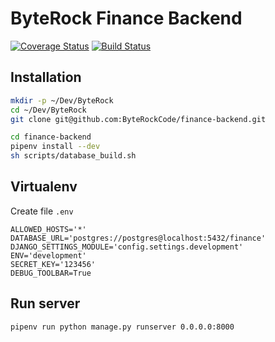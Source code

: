 # ByteRock Finance Backend

[![Coverage Status](https://coveralls.io/repos/github/ByteRockCode/finance-backend/badge.svg?branch=master)](https://coveralls.io/github/ByteRockCode/finance-backend?branch=master)
[![Build Status](https://travis-ci.org/ByteRockCode/finance-backend.svg?branch=master)](https://travis-ci.org/ByteRockCode/finance-backend)

## Installation

```bash
mkdir -p ~/Dev/ByteRock
cd ~/Dev/ByteRock
git clone git@github.com:ByteRockCode/finance-backend.git

cd finance-backend
pipenv install --dev
sh scripts/database_build.sh
```


## Virtualenv

Create file `.env`

```
ALLOWED_HOSTS='*'
DATABASE_URL='postgres://postgres@localhost:5432/finance'
DJANGO_SETTINGS_MODULE='config.settings.development'
ENV='development'
SECRET_KEY='123456'
DEBUG_TOOLBAR=True
```


## Run server

```
pipenv run python manage.py runserver 0.0.0.0:8000
```
